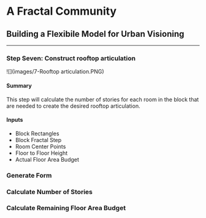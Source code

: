 # A Fractal Community
## Building a Flexibile Model for Urban Visioning
---

### Step Seven: Construct rooftop articulation
![](images/7-Rooftop articulation.PNG)
#### Summary
This step will calculate the number of stories for each room in the block that are needed to create the desired rooftop articulation. 

#### Inputs
- Block Rectangles 
- Block Fractal Step
- Room Center Points
- Floor to Floor Height
- Actual Floor Area Budget

### Generate Form


### Calculate Number of Stories


### Calculate Remaining Floor Area Budget